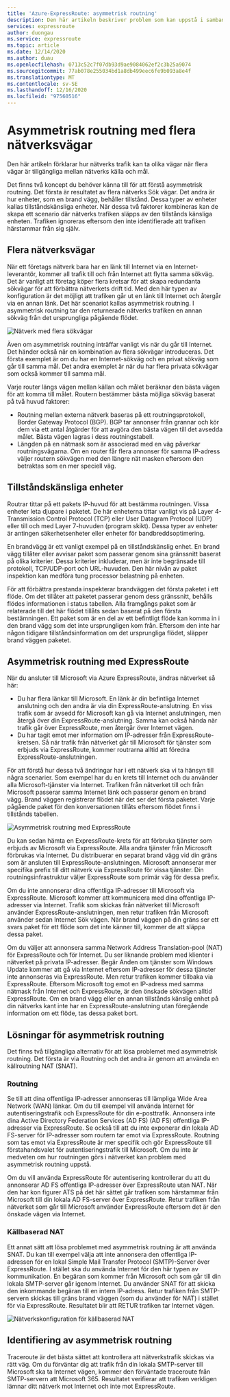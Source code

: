 ```yaml
---
title: 'Azure-ExpressRoute: asymmetrisk routning'
description: Den här artikeln beskriver problem som kan uppstå i samband med asymmetrisk routning i ett nätverk som har flera länkar till ett mål.
services: expressroute
author: duongau
ms.service: expressroute
ms.topic: article
ms.date: 12/14/2020
ms.author: duau
ms.openlocfilehash: 0713c52c7f07db93d9ae9084062ef2c3b25a9074
ms.sourcegitcommit: 77ab078e255034bd1a8db499eec6fe9b093a8e4f
ms.translationtype: MT
ms.contentlocale: sv-SE
ms.lasthandoff: 12/16/2020
ms.locfileid: "97560516"
---
```

# <a name="asymmetric-routing-with-multiple-network-paths"></a>Asymmetrisk routning med flera nätverksvägar
Den här artikeln förklarar hur nätverks trafik kan ta olika vägar när flera vägar är tillgängliga mellan nätverks källa och mål.

Det finns två koncept du behöver känna till för att förstå asymmetrisk routning. Det första är resultatet av flera nätverks Sök vägar. Det andra är hur enheter, som en brand vägg, behåller tillstånd. Dessa typer av enheter kallas tillståndskänsliga enheter. När dessa två faktorer kombineras kan de skapa ett scenario där nätverks trafiken släpps av den tillstånds känsliga enheten.  Trafiken ignoreras eftersom den inte identifierade att trafiken härstammar från sig själv.

## <a name="multiple-network-paths"></a>Flera nätverksvägar
När ett företags nätverk bara har en länk till Internet via en Internet-leverantör, kommer all trafik till och från Internet att flytta samma sökväg. Det är vanligt att företag köper flera kretsar för att skapa redundanta sökvägar för att förbättra nätverkets drift tid. Med den här typen av konfiguration är det möjligt att trafiken går ut en länk till Internet och återgår via en annan länk. Det här scenariot kallas asymmetrisk routning. I asymmetrisk routning tar den returnerade nätverks trafiken en annan sökväg från det ursprungliga pågående flödet.

![Nätverk med flera sökvägar](./media/expressroute-asymmetric-routing/AsymmetricRouting3.png)

Även om asymmetrisk routning inträffar vanligt vis när du går till Internet. Det händer också när en kombination av flera sökvägar introduceras. Det första exemplet är om du har en Internet-sökväg och en privat sökväg som går till samma mål. Det andra exemplet är när du har flera privata sökvägar som också kommer till samma mål.

Varje router längs vägen mellan källan och målet beräknar den bästa vägen för att komma till målet. Routern bestämmer bästa möjliga sökväg baserat på två huvud faktorer:

* Routning mellan externa nätverk baseras på ett routningsprotokoll, Border Gateway Protocol (BGP). BGP tar annonser från grannar och kör dem via ett antal åtgärder för att avgöra den bästa vägen till det avsedda målet. Bästa vägen lagras i dess routningstabell.
* Längden på en nätmask som är associerad med en väg påverkar routningsvägarna. Om en router får flera annonser för samma IP-adress väljer routern sökvägen med den längre nät masken eftersom den betraktas som en mer speciell väg.

## <a name="stateful-devices"></a>Tillståndskänsliga enheter
Routrar tittar på ett pakets IP-huvud för att bestämma routningen. Vissa enheter leta djupare i paketet. De här enheterna tittar vanligt vis på Layer 4-Transmission Control Protocol (TCP) eller User Datagram Protocol (UDP) eller till och med Layer 7-huvuden (program skikt). Dessa typer av enheter är antingen säkerhetsenheter eller enheter för bandbreddsoptimering. 

En brandvägg är ett vanligt exempel på en tillståndskänslig enhet. En brand vägg tillåter eller avvisar paket som passerar genom sina gränssnitt baserat på olika kriterier. Dessa kriterier inkluderar, men är inte begränsade till protokoll, TCP/UDP-port och URL-huvuden. Den här nivån av paket inspektion kan medföra tung processor belastning på enheten. 

För att förbättra prestanda inspekterar brandväggen det första paketet i ett flöde. Om det tillåter att paketet passerar genom dess gränssnitt, behålls flödes informationen i status tabellen. Alla framgångs paket som är relaterade till det här flödet tillåts sedan baserat på den första bestämningen. Ett paket som är en del av ett befintligt flöde kan komma in i den brand vägg som det inte ursprungligen kom från. Eftersom den inte har någon tidigare tillståndsinformation om det ursprungliga flödet, släpper brand väggen paketet.

## <a name="asymmetric-routing-with-expressroute"></a>Asymmetrisk routning med ExpressRoute
När du ansluter till Microsoft via Azure ExpressRoute, ändras nätverket så här:

* Du har flera länkar till Microsoft. En länk är din befintliga Internet anslutning och den andra är via din ExpressRoute-anslutning. En viss trafik som är avsedd för Microsoft kan gå via Internet anslutningen, men återgå över din ExpressRoute-anslutning. Samma kan också hända när trafik går över ExpressRoute, men återgår över Internet vägen.
* Du har tagit emot mer information om IP-adresser från ExpressRoute-kretsen. Så när trafik från nätverket går till Microsoft för tjänster som erbjuds via ExpressRoute, kommer routrarna alltid att föredra ExpressRoute-anslutningen.

För att förstå hur dessa två ändringar har i ett nätverk ska vi ta hänsyn till några scenarier. Som exempel har du en krets till Internet och du använder alla Microsoft-tjänster via Internet. Trafiken från nätverket till och från Microsoft passerar samma Internet länk och passerar genom en brand vägg. Brand väggen registrerar flödet när det ser det första paketet. Varje pågående paket för den konversationen tillåts eftersom flödet finns i tillstånds tabellen.

![Asymmetrisk routning med ExpressRoute](./media/expressroute-asymmetric-routing/AsymmetricRouting1.png)

Du kan sedan hämta en ExpressRoute-krets för att förbruka tjänster som erbjuds av Microsoft via ExpressRoute. Alla andra tjänster från Microsoft förbrukas via Internet. Du distribuerar en separat brand vägg vid din gräns som är ansluten till ExpressRoute-anslutningen. Microsoft annonserar mer specifika prefix till ditt nätverk via ExpressRoute för vissa tjänster. Din routningsinfrastruktur väljer ExpressRoute som primär väg för dessa prefix. 

Om du inte annonserar dina offentliga IP-adresser till Microsoft via ExpressRoute. Microsoft kommer att kommunicera med dina offentliga IP-adresser via Internet. Trafik som skickas från nätverket till Microsoft använder ExpressRoute-anslutningen, men retur trafiken från Microsoft använder sedan Internet Sök vägen. När brand väggen på din gräns ser ett svars paket för ett flöde som det inte känner till, kommer de att släppa dessa paket.

Om du väljer att annonsera samma Network Address Translation-pool (NAT) för ExpressRoute och för Internet. Du ser liknande problem med klienter i nätverket på privata IP-adresser. Begär Anden om tjänster som Windows Update kommer att gå via Internet eftersom IP-adresser för dessa tjänster inte annonseras via ExpressRoute. Men retur trafiken kommer tillbaka via ExpressRoute. Eftersom Microsoft tog emot en IP-adress med samma nätmask från Internet och ExpressRoute, är den önskade sökvägen alltid ExpressRoute. Om en brand vägg eller en annan tillstånds känslig enhet på din nätverks kant inte har en ExpressRoute-anslutning utan föregående information om ett flöde, tas dessa paket bort.

## <a name="asymmetric-routing-solutions"></a>Lösningar för asymmetrisk routning
Det finns två tillgängliga alternativ för att lösa problemet med asymmetrisk routning. Det första är via Routning och det andra är genom att använda en källroutning NAT (SNAT).

### <a name="routing"></a>Routning
Se till att dina offentliga IP-adresser annonseras till lämpliga Wide Area Network (WAN) länkar. Om du till exempel vill använda Internet för autentiseringstrafik och ExpressRoute för din e-posttrafik. Annonsera inte dina Active Directory Federation Services (AD FS) (AD FS) offentliga IP-adresser via ExpressRoute. Se också till att du inte exponerar din lokala AD FS-server för IP-adresser som routern tar emot via ExpressRoute. Routning som tas emot via ExpressRoute är mer specifik och gör ExpressRoute till förstahandsvalet för autentiseringstrafik till Microsoft. Om du inte är medveten om hur routningen görs i nätverket kan problem med asymmetrisk routning uppstå.

Om du vill använda ExpressRoute för autentisering kontrollerar du att du annonserar AD FS offentliga IP-adresser över ExpressRoute utan NAT. När den har kon figurer ATS på det här sättet går trafiken som härstammar från Microsoft till din lokala AD FS-server över ExpressRoute. Retur trafiken från nätverket som går till Microsoft använder ExpressRoute eftersom det är den önskade vägen via Internet.

### <a name="source-based-nat"></a>Källbaserad NAT
Ett annat sätt att lösa problemet med asymmetrisk routning är att använda SNAT. Du kan till exempel välja att inte annonsera den offentliga IP-adressen för en lokal Simple Mail Transfer Protocol (SMTP)-Server över ExpressRoute. I stället ska du använda Internet för den här typen av kommunikation. En begäran som kommer från Microsoft och som går till din lokala SMTP-server går igenom Internet. Du använder SNAT för att skicka den inkommande begäran till en intern IP-adress. Retur trafiken från SMTP-servern skickas till gräns brand väggen (som du använder för NAT) i stället för via ExpressRoute. Resultatet blir att RETUR trafiken tar Internet vägen.

![Nätverkskonfiguration för källbaserad NAT](./media/expressroute-asymmetric-routing/AsymmetricRouting2.png)

## <a name="asymmetric-routing-detection"></a>Identifiering av asymmetrisk routning
Traceroute är det bästa sättet att kontrollera att nätverkstrafik skickas via rätt väg. Om du förväntar dig att trafik från din lokala SMTP-server till Microsoft ska ta Internet vägen, kommer den förväntade traceroute från SMTP-servern att Microsoft 365. Resultatet verifierar att trafiken verkligen lämnar ditt nätverk mot Internet och inte mot ExpressRoute.

